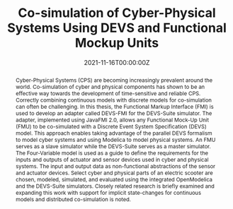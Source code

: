 ---
title: "Co-simulation of Cyber-Physical Systems Using DEVS and Functional Mockup Units"
authors:
- xuanli
date: "2021-11-16T00:00:00Z"
doi: ""

# Schedule page publish date (NOT publication's date).
# publishDate: "2017-01-01T00:00:00Z"

# Publication type.
# Legend: 0 = Uncategorized; 1 = Conference paper; 2 = Journal article;
# 3 = Preprint / Working Paper; 4 = Report; 5 = Book; 6 = Book section;
# 7 = Thesis; 8 = Patent
publication_types: ["7"]

# Publication name and optional abbreviated publication name.
publication: "*Arizona State University KEEP*"
publication_short: "*ASU KEEP*"

abstract: Cyber-Physical Systems (CPS) are becoming increasingly prevalent around the world. Co-simulation of cyber and physical components has shown to be an effective way towards the development of time-sensitive and reliable CPS. Correctly combining continuous models with discrete models for co-simulation can often be challenging. In this thesis, the Functional Markup Interface (FMI) is used to develop an adapter called DEVS-FMI for the DEVS-Suite simulator. The adapter, implemented using JavaFMI 2.0, allows any Functional Mock-Up Unit (FMU) to be co-simulated with a Discrete Event System Specification (DEVS) model. This approach enables taking advantage of the parallel DEVS formalism to model cyber systems and using Modelica to model physical systems. An FMU serves as a slave simulator while the DEVS-Suite serves as a master simulator. The Four-Variable model is used as a guide to define the requirements for the inputs and outputs of actuator and sensor devices used in cyber and physical systems. The input and output data as non-functional abstractions of the sensor and actuator devices. Select cyber and physical parts of an electric scooter are chosen, modeled, simulated, and evaluated using the integrated OpenModelica and the DEVS-Suite simulators. Closely related research is briefly examined and expanding this work with support for implicit state-changes for continuous models and distributed co-simulation is noted.

# Summary. An optional shortened abstract.
summary: This master's thesis proposes an approach to co-simulation of DEVS and FMUs for Cyber-Physical systems.

tags:
- co-simulation
- cyber-physical systems
- DEVS
- functional mock-up units
featured: false

# links:
# - name: ""
#   url: ""
url_pdf: 'https://keep.lib.asu.edu/items/161251'
url_code: ''
url_dataset: ''
url_poster: ''
url_project: ''
url_slides: ''
url_source: ''
url_video: ''

# Featured image
# To use, add an image named `featured.jpg/png` to your page's folder. 
# image:
#   caption: 'Image credit: [**Unsplash**](https://unsplash.com/photos/jdD8gXaTZsc)'
#   focal_point: ""
#   preview_only: false

# Associated Projects (optional).
#   Associate this publication with one or more of your projects.
#   Simply enter your project's folder or file name without extension.
#   E.g. `internal-project` references `content/project/internal-project/index.md`.
#   Otherwise, set `projects: []`.
projects: []

# Slides (optional).
#   Associate this publication with Markdown slides.
#   Simply enter your slide deck's filename without extension.
#   E.g. `slides: "example"` references `content/slides/example/index.md`.
#   Otherwise, set `slides: ""`.
slides: ''
---